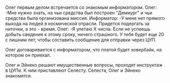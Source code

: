 Олег первым делом встречается со знакомым информатором.
Олег:
-Мне нужно знать, на чьи средства был построен "Демиург" и чьи средства была организована миссия.
Информатор:
-У меня нет прямого выхода на людей в космической отрасли. Придется подергать за ниточки, а это - время.
Олег:
-Я улетаю Х числа. Если не успеешь добыть сведения к этому сроку, ничего страшного. У тебя будет еще 20 с лишним лет, чтобы составить сообщение для отправки через ЦУП.

Олег договаривается с информатором, что платой будет ховербайк, на котором он приехал.

Олег и Эйнеко решают имущественные вопросы, проходят инструктаж в ЦУПе. К ним приставляют Селесту. Селеста, Олег и Эйнеко знакомятся.